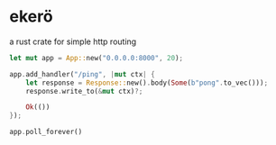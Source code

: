 # ekerö
a rust crate for simple http routing

```rust
let mut app = App::new("0.0.0.0:8000", 20);

app.add_handler("/ping", |mut ctx| {
    let response = Response::new().body(Some(b"pong".to_vec()));
    response.write_to(&mut ctx)?;

    Ok(())
});

app.poll_forever()
```
